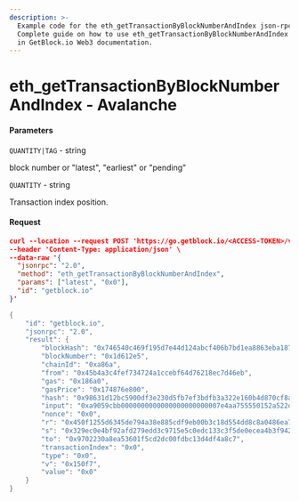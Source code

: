 ```yaml
---
description: >-
  Example code for the eth_getTransactionByBlockNumberAndIndex json-rpc method.
  Сomplete guide on how to use eth_getTransactionByBlockNumberAndIndex json-rpc
  in GetBlock.io Web3 documentation.
---
```


# eth\_getTransactionByBlockNumberAndIndex - Avalanche

#### Parameters

`QUANTITY|TAG` - string

block number or "latest", "earliest" or "pending"

`QUANTITY` - string

Transaction index position.

#### Request

```json
curl --location --request POST 'https://go.getblock.io/<ACCESS-TOKEN>/v1/ext/bc/C/rpc' \
--header 'Content-Type: application/json' \
--data-raw '{
  "jsonrpc": "2.0",
  "method": "eth_getTransactionByBlockNumberAndIndex",
  "params": ["latest", "0x0"],
  "id": "getblock.io"
}'
```

```java
{
    "id": "getblock.io",
    "jsonrpc": "2.0",
    "result": {
        "blockHash": "0x746540c469f195d7e44d124abcf406b7bd1ea8863eba18783dcd54791862e506",
        "blockNumber": "0x1d612e5",
        "chainId": "0xa86a",
        "from": "0x45b4a3c4fef734724a1ccebf64d76218ec7d46eb",
        "gas": "0x186a0",
        "gasPrice": "0x174876e800",
        "hash": "0x98631d12bc5900df3e230d5fb7ef3bdfb3a322e160b4d870cf8aa89e0a45c36f",
        "input": "0xa9059cbb0000000000000000000000007e4aa755550152a522d9578621ea22edab20430800000000000000000000000000000000000000000000000000000000080befc0",
        "nonce": "0x0",
        "r": "0x450f1255d6345de794a38e885cdf9eb00b3c18d554dd8c8a0486ea7dd2cfcb9d",
        "s": "0x329ec0e4bf92afd279edd3c9715e5c0edc133c3f5de0ecea4b3f942183b14097",
        "to": "0x9702230a8ea53601f5cd2dc00fdbc13d4df4a8c7",
        "transactionIndex": "0x0",
        "type": "0x0",
        "v": "0x150f7",
        "value": "0x0"
    }
}
```

